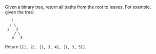 Given a binary tree, return all paths from the root to leaves.
For example, given the tree:
```
   1
  / \
 2   3
    / \
   4   5
```
Return ```[[1, 2], [1, 3, 4], [1, 3, 5]]```.
